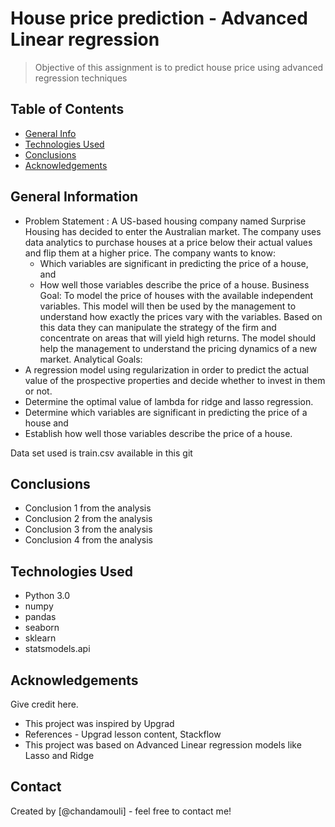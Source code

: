 # House price prediction - Advanced Linear regression
> Objective of this assignment is to predict house price using advanced regression techniques

## Table of Contents
* [General Info](#general-information)
* [Technologies Used](#technologies-used)
* [Conclusions](#conclusions)
* [Acknowledgements](#acknowledgements)

<!-- You can include any other section that is pertinent to your problem -->

## General Information
- Problem Statement :
A US-based housing company named Surprise Housing has decided to enter the Australian market. The company uses data analytics to purchase houses at a price below their actual values and flip them at a higher price. 
The company wants to know:
  - Which variables are significant in predicting the price of a house, and
  - How well those variables describe the price of a house.
Business Goal:
To model the price of houses with the available independent variables. This model will then be used by the management to understand how exactly the prices vary with the variables. Based on this data they can manipulate the strategy of the firm and concentrate on areas that will yield high returns. The model should help the management to understand the pricing dynamics of a new market.
Analytical Goals:
- A regression model using regularization in order to predict the actual value of the 
 prospective properties and decide whether to invest in them or not.
- Determine the optimal value of lambda for ridge and lasso regression. 
- Determine which variables are significant in predicting the price of a house and 
- Establish how well those variables describe the price of a house.

Data set used is train.csv available in this git

<!-- You don't have to answer all the questions - just the ones relevant to your project. -->

## Conclusions
- Conclusion 1 from the analysis
- Conclusion 2 from the analysis
- Conclusion 3 from the analysis
- Conclusion 4 from the analysis

<!-- You don't have to answer all the questions - just the ones relevant to your project. -->


## Technologies Used
- Python 3.0
- numpy
- pandas
- seaborn
- sklearn
- statsmodels.api

<!-- As the libraries versions keep on changing, it is recommended to mention the version of library used in this project -->

## Acknowledgements
Give credit here.
- This project was inspired by Upgrad
- References - Upgrad lesson content, Stackflow
- This project was based on Advanced Linear regression models like Lasso and Ridge


## Contact
Created by [@chandamouli] - feel free to contact me!


<!-- Optional -->
<!-- ## License -->
<!-- This project is open source and available under the [... License](). -->

<!-- You don't have to include all sections - just the one's relevant to your project -->